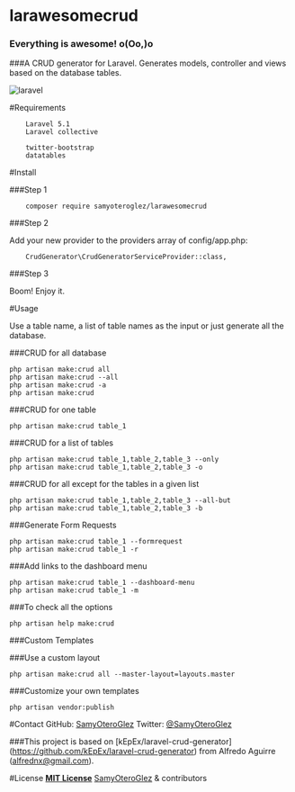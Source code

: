 # larawesomecrud

### Everything is awesome! o(Oo,)o

###A CRUD generator for Laravel. Generates models, controller and views based on the database tables.

![laravel](https://cloud.githubusercontent.com/assets/8644532/22171498/74ab9b60-df5d-11e6-8e20-4617a38a8fec.png)

#Requirements

        Laravel 5.1
        Laravel collective
        
        twitter-bootstrap
        datatables

#Install

###Step 1

        composer require samyoteroglez/larawesomecrud


###Step 2

Add your new provider to the providers array of config/app.php:

        CrudGenerator\CrudGeneratorServiceProvider::class,

###Step 3

Boom! Enjoy it.


#Usage

Use a table name, a list of table names as the input or just generate all the database.

###CRUD for all database

	php artisan make:crud all
	php artisan make:crud --all
	php artisan make:crud -a
	php artisan make:crud

###CRUD for one table

	php artisan make:crud table_1
	
###CRUD for a list of tables

	php artisan make:crud table_1,table_2,table_3 --only
	php artisan make:crud table_1,table_2,table_3 -o

###CRUD for all except for the tables in a given list

	php artisan make:crud table_1,table_2,table_3 --all-but
	php artisan make:crud table_1,table_2,table_3 -b

###Generate Form Requests

	php artisan make:crud table_1 --formrequest
	php artisan make:crud table_1 -r

###Add links to the dashboard menu

	php artisan make:crud table_1 --dashboard-menu
	php artisan make:crud table_1 -m

###To check all the options 

	php artisan help make:crud

###Custom Templates

###Use a custom layout

	php artisan make:crud all --master-layout=layouts.master 

###Customize your own templates

    php artisan vendor:publish

#Contact
GitHub: [SamyOteroGlez](http://github.com/SamyOteroGlez)
Twitter: [@SamyOteroGlez](@SamyOteroGlez)

###This project is based on [kEpEx/laravel-crud-generator] (https://github.com/kEpEx/laravel-crud-generator) from
Alfredo Aguirre (alfrednx@gmail.com).

#License
**[MIT License](./LICENSE)**
[SamyOteroGlez](http://github.com/SamyOteroGlez) & contributors
